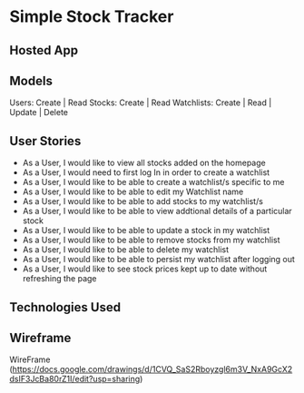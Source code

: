 # Simple Stock Tracker
## Hosted App
## Models
Users: Create | Read
Stocks: Create | Read
Watchlists: Create | Read | Update | Delete

## User Stories
- As a User, I would like to view all stocks added on the homepage
- As a User, I would need to first log In in order to create a watchlist
- As a User, I would like to be able to create a watchlist/s specific to me
- As a User, I would like to be able to edit my Watchlist name
- As a User, I would like to be able to add stocks to my watchlist/s
- As a User, I would like to be able to view addtional details of a particular stock
- As a User, I would like to be able to update a stock in my watchlist
- As a User, I would like to be able to remove stocks from my watchlist
- As a User, I would like to be able to delete my watchlist
- As a User, I would like to be able to persist my watchlist after logging out
- As a User, I would like to see stock prices kept up to date without refreshing the page

## Technologies Used
## Wireframe
WireFrame
(https://docs.google.com/drawings/d/1CVQ_SaS2Rboyzgl6m3V_NxA9GcX2dsIF3JcBa80rZ1I/edit?usp=sharing)